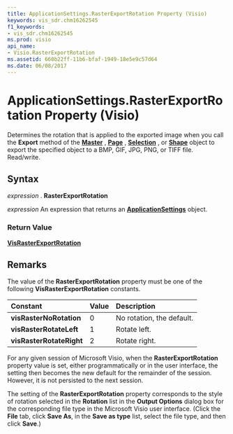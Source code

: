 ```yaml
---
title: ApplicationSettings.RasterExportRotation Property (Visio)
keywords: vis_sdr.chm16262545
f1_keywords:
- vis_sdr.chm16262545
ms.prod: visio
api_name:
- Visio.RasterExportRotation
ms.assetid: 660b22ff-11b6-bfaf-1949-18e5e9c57d64
ms.date: 06/08/2017
---
```



# ApplicationSettings.RasterExportRotation Property (Visio)

Determines the rotation that is applied to the exported image when you call the  **Export** method of the **[Master](master-object-visio.md)** , **[Page](page-object-visio.md)** , **[Selection](selection-object-visio.md)** , or **[Shape](shape-object-visio.md)** object to export the specified object to a BMP, GIF, JPG, PNG, or TIFF file. Read/write.


## Syntax

 _expression_ . **RasterExportRotation**

 _expression_ An expression that returns an **[ApplicationSettings](applicationsettings-object-visio.md)** object.


### Return Value

 **[VisRasterExportRotation](visrasterexportrotation-enumeration-visio.md)**


## Remarks

The value of the  **RasterExportRotation** property must be one of the following **VisRasterExportRotation** constants.



|**Constant**|**Value**|**Description**|
|:-----|:-----|:-----|
| **visRasterNoRotation**|0|No rotation, the default.|
| **visRasterRotateLeft**|1|Rotate left.|
| **visRasterRotateRight**|2|Rotate right.|
For any given session of Microsoft Visio, when the  **RasterExportRotation** property value is set, either programmatically or in the user interface, the setting then becomes the new default for the remainder of the session. However, it is not persisted to the next session.

The setting of the  **RasterExportRotation** property corresponds to the style of rotation selected in the **Rotation** list in the **Output Options** dialog box for the corresponding file type in the Microsoft Visio user interface. (Click the **File** tab, click **Save As**, in the  **Save as type** list, select the file type, and then click **Save**.)


